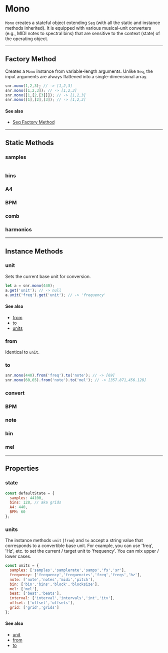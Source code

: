 # Mono
`Mono` creates a stateful object extending `Seq` (with all the static and instance methods inherited). It is equipped with various musical-unit converters (e.g., MIDI notes to spectral bins) that are sensitive to the context (state) of the operating object.

---
## Factory Method
Creates a `Mono` instance from variable-length arguments. Unlike `Seq`, the input arguments are always flattened into a single-dimensional array.
```javascript
snr.mono(1,2,3); // -> [1,2,3]
snr.mono([1,2,3]); // -> [1,2,3]
snr.mono([1,[2,[3]]]); // -> [1,2,3]
snr.mono([1],[2],[3]); // -> [1,2,3]
```

#### See also
- [Seq Factory Method](/API/seq?id=factory-method)

---
## Static Methods
### samples
```javascript
```

### bins

### A4

### BPM

### comb

### harmonics


---
## Instance Methods
### unit
Sets the current base unit for conversion.
```javascript
let a = snr.mono(440);
a.get('unit'); // -> null
a.unit('freq').get('unit'); // -> 'frequency'
```

#### See also
- [from](#from)
- [to](#to)
- [units](#units)

### from
Identical to `unit`.

### to
```javascript
snr.mono(440).from('freq').to('note'); // -> [69]
snr.mono(60,65).from('note').to('mel'); // -> [357.871,456.128]
```

### convert


### BPM

### note

### bin

### mel



---
## Properties
### state
```javascript
const defaultState = {
  samples: 44100,
  bins: 128, // aka grids
  A4: 440,
  BPM: 60
};
```

### units
The instance methods `unit` (`from`) and `to` accept a string value that corresponds to a convertible base unit. For example, you can use 'freq', 'Hz', etc. to set the current / target unit to 'frequency'. You can mix upper / lower cases.

```javascript
const units = {
  samples: ['samples','samplerate','samps','fs','sr'],
  frequency: ['frequency','frequencies','freq','freqs','hz'],
  note: ['note','notes','midi','pitch'],
  bin: ['bin','bins','block','blocksize'],
  mel: ['mel'],
  beat: ['beat','beats'],
  interval: ['interval','intervals','int','itv'],
  offset: ['offset','offsets'],
  grid: ['grid','grids']
};
```

#### See also
- [unit](#unit)
- [from](#from)
- [to](#to)
